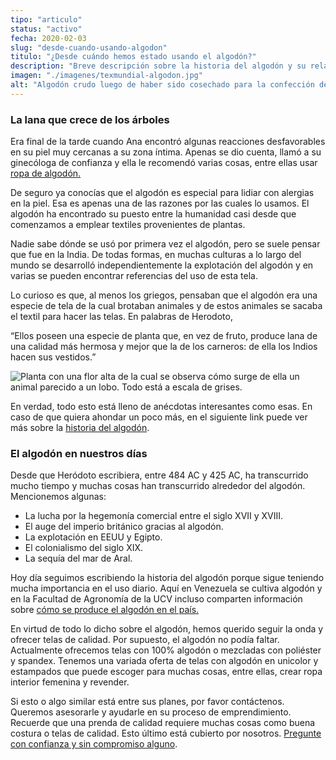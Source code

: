 ```yaml
---
tipo: "articulo"
status: "activo"
fecha: 2020-02-03
slug: "desde-cuando-usando-algodon"
titulo: "¿Desde cuándo hemos estado usando el algodón?"
description: "Breve descripción sobre la historia del algodón y su relación con nosotros."
imagen: "./imagenes/texmundial-algodon.jpg"
alt: "Algodón crudo luego de haber sido cosechado para la confección de telas y para otros usos que se le suele dar a esta fibra."
---
```


### La lana que crece de los árboles

Era final de la tarde cuando Ana encontró algunas reacciones desfavorables en su piel muy cercanas a su zona íntima. Apenas se dio cuenta, llamó a su ginecóloga de confianza y ella le recomendó varias cosas, entre ellas usar <a href="https://tinyurl.com/1rwp9aed" target="_blank">ropa de algodón.</a>

De seguro ya conocías que el algodón es especial para lidiar con alergias en la piel. Esa es apenas una de las razones por las cuales lo usamos. El algodón ha encontrado su puesto entre la humanidad casi desde que comenzamos a emplear textiles provenientes de plantas.

Nadie sabe dónde se usó por primera vez el algodón, pero se suele pensar que fue en la India. De todas formas, en muchas culturas a lo largo del mundo se desarrolló independientemente la explotación del algodón y en varias se pueden encontrar referencias del uso de esta tela.

Lo curioso es que, al menos los griegos, pensaban que el algodón era una especie de tela de la cual brotaban animales y de estos animales se sacaba el textil para hacer las telas. En palabras de Herodoto,

“Ellos poseen una especie de planta que, en vez de fruto, produce lana de una calidad más hermosa y mejor que la de los carneros: de ella los Indios hacen sus vestidos.”

<img src="https://tinyurl.com/2gadolba" alt="Planta con una flor alta de la cual se observa cómo surge de ella un animal parecido a un lobo. Todo está a escala de grises.">

En verdad, todo esto está lleno de anécdotas interesantes como esas. En caso de que quiera ahondar un poco más, en el siguiente link puede ver más sobre la <a href="https://tinyurl.com/4lkii7po" target="_blank">historia del algodón</a>.

### El algodón en nuestros días

Desde que Heródoto escribiera, entre 484 AC y 425 AC, ha transcurrido mucho tiempo y muchas cosas han transcurrido alrededor del algodón. Mencionemos algunas:

- La lucha por la hegemonía comercial entre el siglo XVII y XVIII.
- El auge del imperio británico gracias al algodón.
- La explotación en EEUU y Egipto.
- El colonialismo del siglo XIX.
- La sequía del mar de Aral.

Hoy día seguimos escribiendo la historia del algodón porque sigue teniendo mucha importancia en el uso diario. Aquí en Venezuela se cultiva algodón y en la Facultad de Agronomía de la UCV incluso comparten información sobre <a href="https://tinyurl.com/kzcf8e59" target="_blank">cómo se produce el algodón en el país.</a>

En virtud de todo lo dicho sobre el algodón, hemos querido seguir la onda y ofrecer telas de calidad. Por supuesto, el algodón no podía faltar. Actualmente ofrecemos telas con 100% algodón o mezcladas con poliéster y spandex. Tenemos una variada oferta de telas con algodón en unicolor y estampados que puede escoger para muchas cosas, entre ellas, crear ropa interior femenina y revender.

Si esto o algo similar está entre sus planes, por favor contáctenos. Queremos asesorarle y ayudarle en su proceso de emprendimiento. Recuerde que una prenda de calidad requiere muchas cosas como buena costura o telas de calidad. Esto último está cubierto por nosotros. [Pregunte con confianza y sin compromiso alguno](https://wa.me/584142702886).
